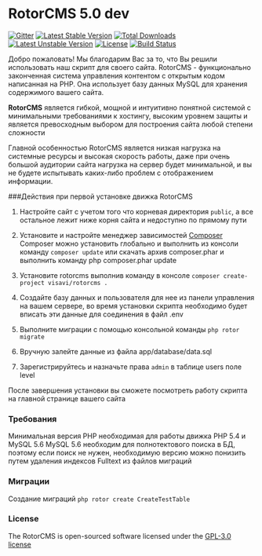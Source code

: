 RotorCMS 5.0 dev
=========

[![Gitter](https://badges.gitter.im/Join%20Chat.svg)](https://gitter.im/visavi/rotorcms?utm_source=badge&utm_medium=badge&utm_campaign=pr-badge&utm_content=badge)
[![Latest Stable Version](https://poser.pugx.org/visavi/rotorcms/v/stable)](https://packagist.org/packages/visavi/rotorcms)
[![Total Downloads](https://poser.pugx.org/visavi/rotorcms/downloads)](https://packagist.org/packages/visavi/rotorcms)
[![Latest Unstable Version](https://poser.pugx.org/visavi/rotorcms/v/unstable)](https://packagist.org/packages/visavi/rotorcms)
[![License](https://poser.pugx.org/visavi/rotorcms/license)](https://packagist.org/packages/visavi/rotorcms)
[![Build Status](https://travis-ci.org/visavi/rotorcms.svg)](https://travis-ci.org/visavi/rotorcms)

Добро пожаловать!
Мы благодарим Вас за то, что Вы решили использовать наш скрипт для своего сайта. RotorCMS - функционально законченная система управления контентом с открытым кодом написанная на PHP. Она использует базу данных MySQL для хранения содержимого вашего сайта.

**RotorCMS** является гибкой, мощной и интуитивно понятной системой с минимальными требованиями к хостингу, высоким уровнем защиты и является превосходным выбором для построения сайта любой степени сложности

Главной особенностью RotorCMS является низкая нагрузка на системные ресурсы и высокая скорость работы, даже при очень большой аудитории сайта нагрузка на сервер будет минимальной, и вы не будете испытывать каких-либо проблем с отображением информации.

###Действия при первой установке движка RotorCMS

1. Настройте сайт с учетом того что корневая директория `public`, а все остальное лежит ниже корня сайта и недоступно по прямому пути

2. Установите и настройте менеджер зависимостей [Composer](https://getcomposer.org/)
Composer можно установить глобально и выполнить из консоли команду `composer update` или скачать архив composer.phar и выполнить команду php composer.phar update

3. Установите rotorcms выполнив команду в консоле `composer create-project visavi/rotorcms .`

4. Создайте базу данных и пользователя для нее из панели управления на вашем сервере, во время установки скрипта необходимо будет вписать эти данные для соединения в файл .env

5. Выполните миграции с помощью консольной команды `php rotor migrate`

6. Вручную залейте данные из файла app/database/data.sql

7. Зарегистрируйтесь и назначьте права `admin` в таблице users поле level

После завершения установки вы сможете посмотреть работу скрипта на главной странице вашего сайта

### Требования

Минимальная версия PHP необходимая для работы движка PHP 5.4 и MySQL 5.6
MySQL 5.6 необходим для полнотектового поиска в БД, поэтому если поиск не нужен, необходимую версию можно понизить путем удаления индексов Fulltext из файлов миграций

### Миграции

Создание миграций `php rotor create CreateTestTable`

### License

The RotorCMS is open-sourced software licensed under the [GPL-3.0 license](http://opensource.org/licenses/GPL-3.0)
